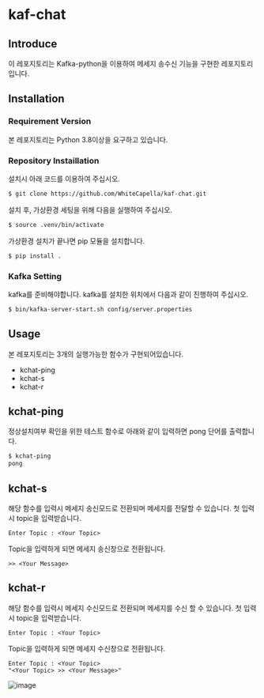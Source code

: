 # kaf-chat

## Introduce
이 레포지토리는 Kafka-python을 이용하여 메세지 송수신 기능을 구현한 레포지토리입니다.

## Installation

### Requirement Version
본 레포지토리는 Python 3.8이상을 요구하고 있습니다.

### Repository Instaillation
설치시 아래 코드를 이용하여 주십시오.

```bash
$ git clone https://github.com/WhiteCapella/kaf-chat.git
```

설치 후, 가상환경 세팅을 위해 다음을 실행하여 주십시오.

```bash
$ source .venv/bin/activate
```

가상환경 설치가 끝나면 pip 모듈을 설치합니다.
```bash
$ pip install .
```

### Kafka Setting
kafka를 준비해야합니다.
kafka를 설치한 위치에서 다음과 같이 진행하여 주십시오.

```bash
$ bin/kafka-server-start.sh config/server.properties
```

## Usage

본 레포지토리는 3개의 실행가능한 함수가 구현되어있습니다.
- kchat-ping
- kchat-s
- kchat-r

## kchat-ping

정상설치여부 확인을 위한 테스트 함수로 아래와 같이 입력하면 pong 단어를 출력합니다.

```bash
$ kchat-ping
pong
```

## kchat-s

해당 함수를 입력시 메세지 송신모드로 전환되며 메세지를 전달할 수 있습니다.
첫 입력시 topic을 입력받습니다.
```
Enter Topic : <Your Topic>
```

Topic을 입력하게 되면 메세지 송신창으로 전환됩니다.

```
>> <Your Message>
```

## kchat-r

해당 함수를 입력시 메세지 수신모드로 전환되며 메세지를 수신 할 수 있습니다.
첫 입력시 topic을 입력받습니다.
```
Enter Topic : <Your Topic>
```

Topic을 입력하게 되면 메세지 수신창으로 전환됩니다.

```
Enter Topic : <Your Topic>
"<Your Topic> >> <Your Message>"
```

![image](https://github.com/user-attachments/assets/c83f8ac1-497e-4300-9df8-755ed9dfe862)


